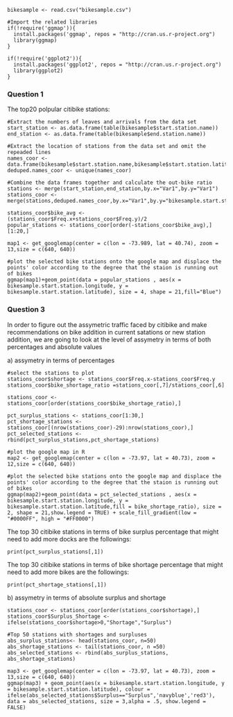 
```{r}
bikesample <- read.csv("bikesample.csv")
```

```{r}
#Import the related libraries
if(!require('ggmap')){
  install.packages('ggmap', repos = "http://cran.us.r-project.org")
  library(ggmap)
}

if(!require('ggplot2')){
  install.packages('ggplot2', repos = "http://cran.us.r-project.org")
  library(ggplot2)
}
```

### Question 1
The top20 polpular citibike stations:
```{r}
#Extract the numbers of leaves and arrivals from the data set 
start_station <- as.data.frame(table(bikesample$start.station.name))
end_station <- as.data.frame(table(bikesample$end.station.name))

#Extract the location of stations from the data set and omit the repeaded lines
names_coor <- data.frame(bikesample$start.station.name,bikesample$start.station.latitude,bikesample$start.station.longitude)
deduped.names_coor <- unique(names_coor)

#Combine the data frames together and calculate the out-bike ratio
stations <- merge(start_station,end_station,by.x="Var1",by.y="Var1")
stations_coor <- merge(stations,deduped.names_coor,by.x="Var1",by.y="bikesample.start.station.name")

stations_coor$bike_avg <- (stations_coor$Freq.x+stations_coor$Freq.y)/2
popular_stations <- stations_coor[order(-stations_coor$bike_avg),][1:20,]

map1 <- get_googlemap(center = c(lon = -73.989, lat = 40.74), zoom = 13,size = c(640, 640))

#plot the selected bike stations onto the google map and displace the points' color according to the degree that the staion is running out of bikes
ggmap(map1)+geom_point(data = popular_stations , aes(x = bikesample.start.station.longitude, y = bikesample.start.station.latitude), size = 4, shape = 21,fill="Blue") 
```

### Question 3
In order to figure out the assymetric traffic faced by citibike and make recommendations on bike addition in current satations or new station addition, we are going to look at the level of assymetry in terms of both percentages and absolute values

a) assymetry in terms of percentages
```{r}
#select the stations to plot
stations_coor$shortage <- stations_coor$Freq.x-stations_coor$Freq.y
stations_coor$bike_shortage_ratio =stations_coor[,7]/stations_coor[,6]

stations_coor <- stations_coor[order(stations_coor$bike_shortage_ratio),]

pct_surplus_stations <- stations_coor[1:30,]
pct_shortage_stations <- stations_coor[(nrow(stations_coor)-29):nrow(stations_coor),]
pct_selected_stations <- rbind(pct_surplus_stations,pct_shortage_stations)

#plot the google map in R
map2 <- get_googlemap(center = c(lon = -73.97, lat = 40.73), zoom = 12,size = c(640, 640))

#plot the selected bike stations onto the google map and displace the points' color according to the degree that the staion is running out of bikes
ggmap(map2)+geom_point(data = pct_selected_stations , aes(x = bikesample.start.station.longitude, y = bikesample.start.station.latitude,fill = bike_shortage_ratio), size = 2, shape = 21,show.legend = TRUE) + scale_fill_gradient(low = "#0000FF", high = "#FF0000")
```

The top 30 citibike stations in terms of bike surplus percentage that might need to add more docks are the followings: 
```{r}
print(pct_surplus_stations[,1])
```

The top 30 citibike stations in terms of bike shortage percentage that might need to add more bikes are the followings: 
```{r}
print(pct_shortage_stations[,1])
```


b) assymetry in terms of absolute surplus and shortage
```{r}
stations_coor <- stations_coor[order(stations_coor$shortage),]
stations_coor$Surplus_Shortage <- ifelse(stations_coor$shortage>0,"Shortage","Surplus")

#Top 50 stations with shortages and surpluses
abs_surplus_stations<- head(stations_coor, n=50)
abs_shortage_stations <- tail(stations_coor, n =50)
abs_selected_stations <- rbind(abs_surplus_stations, abs_shortage_stations)

map3 <- get_googlemap(center = c(lon = -73.97, lat = 40.73), zoom = 13,size = c(640, 640))
ggmap(map3) + geom_point(aes(x = bikesample.start.station.longitude, y = bikesample.start.station.latitude), colour = ifelse(abs_selected_stations$Surplus=="Surplus",'navyblue','red3'), data = abs_selected_stations, size = 3,alpha = .5, show.legend = FALSE)
```

